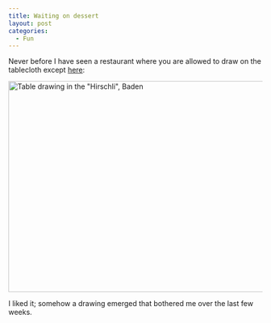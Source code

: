 ```yaml
---
title: Waiting on dessert
layout: post
categories:
  - Fun
---
```

Never before I have seen a restaurant where you are allowed to draw on the tablecloth except <a title="Restaurant Hirschli in Baden" href="http://www.hirschli.ch/" target="_blank">here</a>:

[<img class="alignnone size-full wp-image-35" alt="Table drawing in the &quot;Hirschli&quot;, Baden" src="https://dublin.zhaw.ch/~stdm/wp-content/uploads/2013/05/hirschli_baden_table_drawing.jpg" width="561" height="418" />](https://dublin.zhaw.ch/~stdm/wp-content/uploads/2013/05/hirschli_baden_table_drawing.jpg)

I liked it; somehow a drawing emerged that bothered me over the last few weeks.